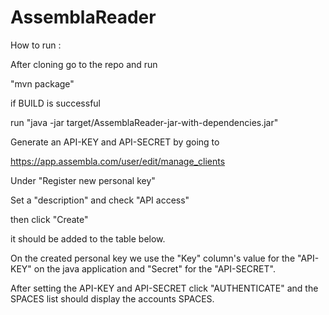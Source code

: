 # AssemblaReader

How to run : 

After cloning go to the repo and run

"mvn package"

if BUILD is successful

run "java -jar target/AssemblaReader-jar-with-dependencies.jar"

Generate an API-KEY and API-SECRET by going to 

https://app.assembla.com/user/edit/manage_clients

Under "Register new personal key"

Set a "description" and check "API access"

then click "Create"

it should be added to the table below.

On the created personal key we use the "Key" column's value for the "API-KEY" on the java application and "Secret" for the "API-SECRET".

After setting the API-KEY and API-SECRET click "AUTHENTICATE" and the SPACES list should display the accounts SPACES.